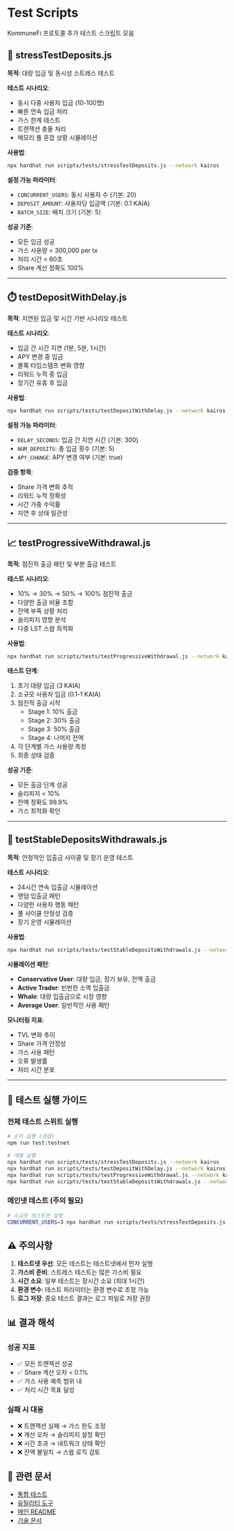 # Test Scripts

KommuneFi 프로토콜 추가 테스트 스크립트 모음

## 🏃 stressTestDeposits.js

**목적**: 대량 입금 및 동시성 스트레스 테스트

**테스트 시나리오**:
- 동시 다중 사용자 입금 (10-100명)
- 빠른 연속 입금 처리
- 가스 한계 테스트
- 트랜잭션 충돌 처리
- 메모리 풀 혼잡 상황 시뮬레이션

**사용법**:
```bash
npx hardhat run scripts/tests/stressTestDeposits.js --network kairos
```

**설정 가능 파라미터**:
- `CONCURRENT_USERS`: 동시 사용자 수 (기본: 20)
- `DEPOSIT_AMOUNT`: 사용자당 입금액 (기본: 0.1 KAIA)
- `BATCH_SIZE`: 배치 크기 (기본: 5)

**성공 기준**:
- 모든 입금 성공
- 가스 사용량 < 300,000 per tx
- 처리 시간 < 60초
- Share 계산 정확도 100%

---

## ⏱️ testDepositWithDelay.js

**목적**: 지연된 입금 및 시간 기반 시나리오 테스트

**테스트 시나리오**:
- 입금 간 시간 지연 (1분, 5분, 1시간)
- APY 변경 중 입금
- 블록 타임스탬프 변화 영향
- 리워드 누적 중 입금
- 장기간 유휴 후 입금

**사용법**:
```bash
npx hardhat run scripts/tests/testDepositWithDelay.js --network kairos
```

**설정 가능 파라미터**:
- `DELAY_SECONDS`: 입금 간 지연 시간 (기본: 300)
- `NUM_DEPOSITS`: 총 입금 횟수 (기본: 5)
- `APY_CHANGE`: APY 변경 여부 (기본: true)

**검증 항목**:
- Share 가격 변화 추적
- 리워드 누적 정확성
- 시간 가중 수익률
- 지연 후 상태 일관성

---

## 📈 testProgressiveWithdrawal.js

**목적**: 점진적 출금 패턴 및 부분 출금 테스트

**테스트 시나리오**:
- 10% → 30% → 50% → 100% 점진적 출금
- 다양한 출금 비율 조합
- 잔액 부족 상황 처리
- 슬리피지 영향 분석
- 다중 LST 스왑 최적화

**사용법**:
```bash
npx hardhat run scripts/tests/testProgressiveWithdrawal.js --network kairos
```

**테스트 단계**:
1. 초기 대량 입금 (3 KAIA)
2. 소규모 사용자 입금 (0.1-1 KAIA)
3. 점진적 출금 시작
   - Stage 1: 10% 출금
   - Stage 2: 30% 출금
   - Stage 3: 50% 출금
   - Stage 4: 나머지 전액
4. 각 단계별 가스 사용량 측정
5. 최종 상태 검증

**성공 기준**:
- 모든 출금 단계 성공
- 슬리피지 < 10%
- 잔액 정확도 99.9%
- 가스 최적화 확인

---

## 🔄 testStableDepositsWithdrawals.js

**목적**: 안정적인 입출금 사이클 및 장기 운영 테스트

**테스트 시나리오**:
- 24시간 연속 입출금 시뮬레이션
- 랜덤 입출금 패턴
- 다양한 사용자 행동 패턴
- 풀 사이클 안정성 검증
- 장기 운영 시뮬레이션

**사용법**:
```bash
npx hardhat run scripts/tests/testStableDepositsWithdrawals.js --network kairos
```

**시뮬레이션 패턴**:
- **Conservative User**: 대량 입금, 장기 보유, 전액 출금
- **Active Trader**: 빈번한 소액 입출금
- **Whale**: 대량 입출금으로 시장 영향
- **Average User**: 일반적인 사용 패턴

**모니터링 지표**:
- TVL 변화 추이
- Share 가격 안정성
- 가스 사용 패턴
- 오류 발생률
- 처리 시간 분포

---

## 🎯 테스트 실행 가이드

### 전체 테스트 스위트 실행
```bash
# 순차 실행 (권장)
npm run test:testnet

# 개별 실행
npx hardhat run scripts/tests/stressTestDeposits.js --network kairos
npx hardhat run scripts/tests/testDepositWithDelay.js --network kairos
npx hardhat run scripts/tests/testProgressiveWithdrawal.js --network kairos
npx hardhat run scripts/tests/testStableDepositsWithdrawals.js --network kairos
```

### 메인넷 테스트 (주의 필요)
```bash
# 소규모 테스트만 실행
CONCURRENT_USERS=3 npx hardhat run scripts/tests/stressTestDeposits.js --network kaia
```

## ⚠️ 주의사항

1. **테스트넷 우선**: 모든 테스트는 테스트넷에서 먼저 실행
2. **가스비 준비**: 스트레스 테스트는 많은 가스비 필요
3. **시간 소요**: 일부 테스트는 장시간 소요 (최대 1시간)
4. **환경 변수**: 테스트 파라미터는 환경 변수로 조정 가능
5. **로그 저장**: 중요 테스트 결과는 로그 파일로 저장 권장

## 📊 결과 해석

### 성공 지표
- ✅ 모든 트랜잭션 성공
- ✅ Share 계산 오차 < 0.1%
- ✅ 가스 사용 예측 범위 내
- ✅ 처리 시간 목표 달성

### 실패 시 대응
- ❌ 트랜잭션 실패 → 가스 한도 조정
- ❌ 계산 오차 → 슬리피지 설정 확인
- ❌ 시간 초과 → 네트워크 상태 확인
- ❌ 잔액 불일치 → 스왑 로직 검토

## 🔗 관련 문서

- [통합 테스트](testIntegrated.js)
- [유틸리티 도구](../utils/README.md)
- [메인 README](../../README.md)
- [기술 문서](../../CLAUDE.md)
